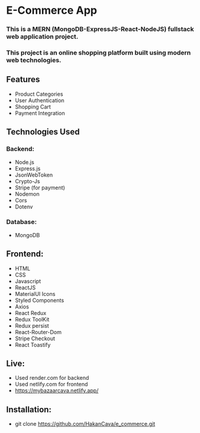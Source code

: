 # E-Commerce App

### This is a MERN (MongoDB-ExpressJS-React-NodeJS) fullstack web application project.
### This project is an online shopping platform built using modern web technologies.

## Features
- Product Categories
- User Authentication
- Shopping Cart
- Payment Integration

## Technologies Used
### Backend:
- Node.js
- Express.js
- JsonWebToken
- Crypto-Js
- Stripe (for payment)
- Nodemon
- Cors
- Dotenv

### Database:
- MongoDB

## Frontend:
- HTML
- CSS
- Javascript
- ReactJS
- MaterialUI Icons
- Styled Components
- Axios
- React Redux
- Redux ToolKit
- Redux persist
- React-Router-Dom
- Stripe Checkout
- React Toastify

## Live:
- Used render.com for backend
- Used netlify.com for frontend
- https://mybazaarcava.netlify.app/

## Installation:
- git clone https://github.com/HakanCava/e_commerce.git